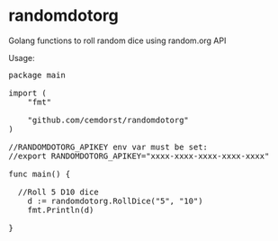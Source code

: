 # randomdotorg
Golang functions to roll random dice using random.org API

Usage:

<pre>
package main

import (
	"fmt"

	"github.com/cemdorst/randomdotorg"
)

//RANDOMDOTORG_APIKEY env var must be set:
//export RANDOMDOTORG_APIKEY="xxxx-xxxx-xxxx-xxxx-xxxx"

func main() {

  //Roll 5 D10 dice
	d := randomdotorg.RollDice("5", "10")
	fmt.Println(d)

}
</pre>
